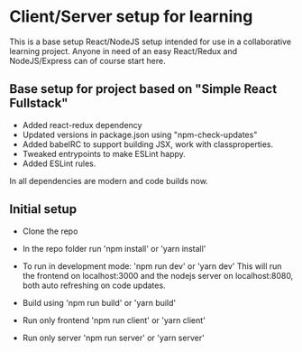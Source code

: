 # Client/Server setup for learning

This is a base setup React/NodeJS setup intended for use in a collaborative learning project.
Anyone in need of an easy React/Redux and NodeJS/Express can of course start here.

## Base setup for project based on "Simple React Fullstack"
 - Added react-redux dependency
 - Updated versions in package.json using "npm-check-updates"
 - Added babelRC to support building JSX, work with classproperties.
 - Tweaked entrypoints to make ESLint happy.
 - Added ESLint rules.

 In all dependencies are modern and code builds now.

## Initial setup

- Clone the repo
- In the repo folder run 'npm install' or 'yarn install'
- To run in development mode: 'npm run dev' or 'yarn dev'
This will run the frontend on localhost:3000 and the nodejs server on localhost:8080, both auto refreshing on code updates.

- Build using 'npm run build' or 'yarn build'
- Run only frontend 'npm run client' or 'yarn client'
- Run only server 'npm run server' or 'yarn server'

